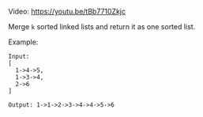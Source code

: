Video: https://youtu.be/tBb7710Zkjc

Merge `k` sorted linked lists and return it as one sorted list.

Example:

```
Input:
[
  1->4->5,
  1->3->4,
  2->6
]

Output: 1->1->2->3->4->4->5->6
```
